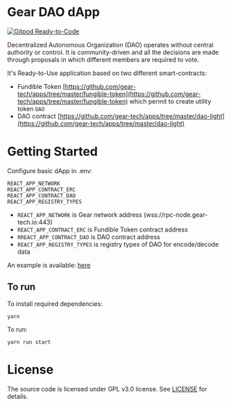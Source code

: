 # Gear DAO dApp

[![Gitpod Ready-to-Code](https://img.shields.io/badge/Gitpod-Ready--to--Code-blue?logo=gitpod)](https://gitpod.io/#https://github.com/gear-tech/dao-app)

Decentralized Autonomous Organization (DAO) operates without central authority or control. It is community-driven and all the decisions are made through proposals in which different members are required to vote.

It's Ready-to-Use application based on two different smart-contracts:

- Fundible Token [https://github.com/gear-tech/apps/tree/master/fungible-token](https://github.com/gear-tech/apps/tree/master/fungible-token) which permit to create utility token `DAO`
- DAO contract [https://github.com/gear-tech/apps/tree/master/dao-light](https://github.com/gear-tech/apps/tree/master/dao-light)

# Getting Started

Configure basic dApp in .env:

```shell
REACT_APP_NETWORK
REACT_APP_CONTRACT_ERC
REACT_APP_CONTRACT_DAO
REACT_APP_REGISTRY_TYPES
```

- `REACT_APP_NETWORK` is Gear network address (wss://rpc-node.gear-tech.io:443)
- `REACT_APP_CONTRACT_ERC` is Fundible Token contract address
- `RREACT_APP_CONTRACT_DAO` is DAO contract address
- `REACT_APP_REGISTRY_TYPES` is registry types of DAO for encode/decode data

An example is available: [here](https://github.com/gear-tech/dao-app/blob/master/.env.example)

## To run

To install required dependencies:

```shell
yarn
```

To run:

```shell
yarn run start
```

# License

The source code is licensed under GPL v3.0 license.
See [LICENSE](LICENSE) for details.

